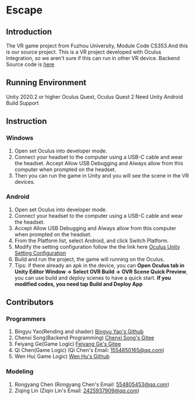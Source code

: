 # Escape

## Introduction
The VR game project from Fuzhou University, Module Code CS353.And this is our source project.
This is a VR project developed with Oculus Integration, so we aren't sure if this can run in other VR device.
Backend Source code is [here](https://gitee.com/song-chengxin/escaping-room-back-end-system-api)

## Running Environment
Unity 2020.2 or higher
Oculus Quest, Oculus Quest 2
Need Unity Android Build Support

## Instruction 
### Windows
1. Open set Oculus into developer mode. 
2. Connect your headset to the computer using a USB-C cable and wear the headset. Accept Allow USB Debugging and Always allow from this computer when prompted on the headset. 
3. Then you can run the game in Unity and you will see the scene in the VR devices. 
### Android
1. Open set Oculus into developer mode. 
2. Connect your headset to the computer using a USB-C cable and wear the headset. 
3. Accept Allow USB Debugging and Always allow from this computer when prompted on the headset. 
4. From the Platform list, select Android, and click Switch Platform.
5. Modify the setting configuration follow the the link here [Oculus Unity Setting Configuration](https://developer.oculus.com/documentation/unity/unity-conf-settings/)
6. Build and run the project, the game will running on the Oculus.
7. Tips: if there already an apk in the device, you can **Open Oculus tab in Unity Editor Window -> Select OVR Build -> OVR Scene Quick Preview**, you can use build and deploy scenes to have a quick start. **If you modified codes, you need tap Build and Deploy App**

## Contributors
### Programmers
1. Bingyu Yao(Rending and shader) [Bingyu Yao's Github](https://github.com/Guiny-Time)
2. Chenxi Song(Backend Programming) [Chenxi Song's Gitee](https://gitee.com/song-chengxin)
3. Feiyang Ge(Game Logic) [Feiyang Ge's Gitee](https://gitee.com/gefeiyanggfy)
4. Qi Chen(Game Logic) (Qi Chen's Email: 1554850165@qq.com)
5. Wen Hu( Game Logic) [Wen Hu's Github](https://github.com/Johnny7255)

### Modeling
1. Rongyang Chen (Rongyang Chen's Email: 554805453@qq.com)
2. Ziqing Lin (Ziqin Lin's Email: 2425937909@qq.com)



